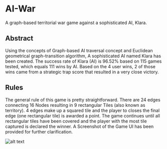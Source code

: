 # AI-War
A graph-based territorial war game against a sophisticated AI, Klara.

## Abstract
Using the concepts of Graph-based AI traversal concept and Euclidean geometrical graph-transition algorithm, A sophisticated AI named Klara has been created. The success rate of Klara (AI) is 96.52% based on 115 games tested, which equals 111 wins by AI. Based on the 4 user wins, 2 of those wins came from a strategic trap score that resulted in a very close victory. 

## Rules
The general rule of this game is pretty straightforward. There are 24 edges connecting 16 Nodes resulting in 9 rectangular Tiles (also known as territory). 4 edges make up a squared tile and the player to closes the final edge (one rectangular tile) is awarded a point. The game continues until all rectangular tiles have been covered and the player with the most tile captured is declared the winner. A Screenshot of the Game UI has been provided for further clarification.

![alt text](https://github.com/shahriar-rahman/AI-War-Games/blob/main/images/War-GameLowPix.PNG)
